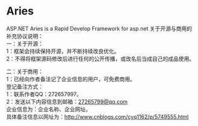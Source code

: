 # Aries
ASP.NET Aries is a Rapid Develop Framework for asp.net
关于开源与商用的补充协议说明：<br />
一：关于开源：<br />
1：框架会持续保持开源，并不断持续改良优化。<br />
2：不得将框架源码修改后进行任何的公开传播，或改名后当成自己的成品使用。<br />

二：关于商用：<br />
1：已经向作者备注记了企业信息的用户，可免费商用。<br />
登记备注方式：<br />
1：联系作者QQ：272657997。<br />
2：发送以下内容信息到邮箱：27265799@qq.com<br />
企业信息为：企业名称、企业网址。<br />
具体备注信息以网址为：http://www.cnblogs.com/cyq1162/p/5749555.html

